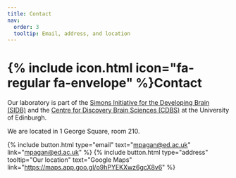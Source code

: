 ```yaml
---
title: Contact
nav:
  order: 3
  tooltip: Email, address, and location
---
```


# {% include icon.html icon="fa-regular fa-envelope" %}Contact

Our laboratory is part of the [Simons Initiative for the Developing Brain (SIDB)](https://sidb.org.uk/) and the [Centre for Discovery Brain Sciences (CDBS)](https://discovery-brain-sciences.ed.ac.uk/) at the University of Edinburgh.

We are located in 1 George Square, room 210.


{%
  include button.html
  type="email"
  text="mpagan@ed.ac.uk"
  link="mpagan@ed.ac.uk"
%}
{%
  include button.html
  type="address"
  tooltip="Our location"
  text="Google Maps"
  link="https://maps.app.goo.gl/o9hPYEKXwz6gcX8v6"
%}
